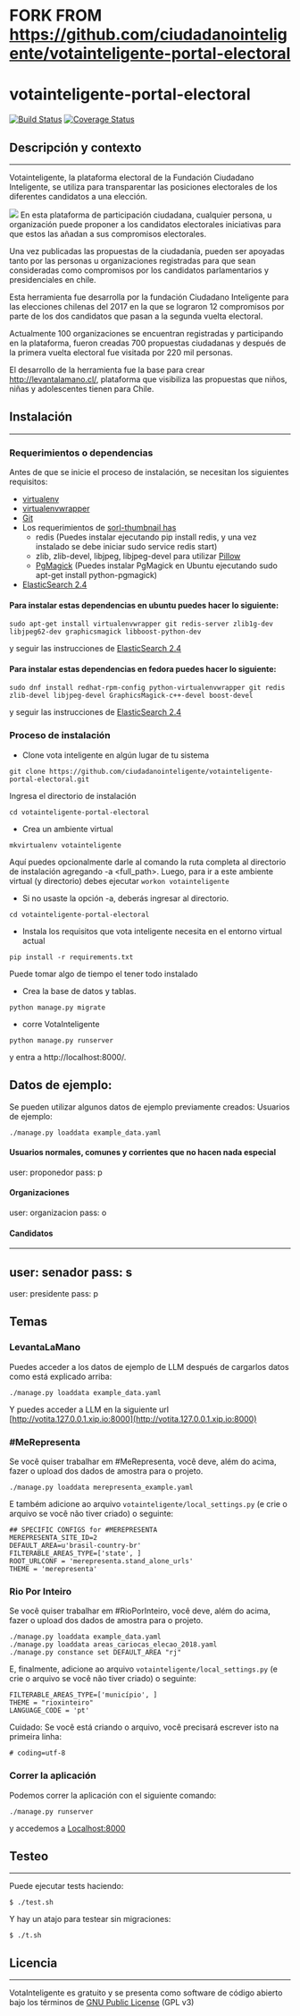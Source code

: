 # FORK FROM https://github.com/ciudadanointeligente/votainteligente-portal-electoral

votainteligente-portal-electoral
================================

[![Build Status](https://travis-ci.org/ciudadanointeligente/votainteligente-portal-electoral.png?branch=master)](https://travis-ci.org/ciudadanointeligente/votainteligente-portal-electoral)
[![Coverage Status](https://coveralls.io/repos/ciudadanointeligente/votainteligente-portal-electoral/badge.png?branch=master)](https://coveralls.io/r/ciudadanointeligente/votainteligente-portal-electoral?branch=master)

## Descripción y contexto
---
Votainteligente, la plataforma electoral de la Fundación Ciudadano Inteligente, se utiliza para transparentar las posiciones electorales de los diferentes candidatos a una elección.

![](http://code.iadb.org/sites/default/files/inline-images/votainteligente.gif)
En esta plataforma de participación ciudadana, cualquier persona, u organización puede proponer a los candidatos electorales iniciativas para que estos las añadan a sus compromisos electorales.

Una vez publicadas las propuestas de la ciudadanía, pueden ser apoyadas tanto por las personas u organizaciones registradas para que sean consideradas como compromisos por los candidatos parlamentarios y presidenciales en chile.

Esta herramienta fue desarrolla por la fundación Ciudadano Inteligente para las elecciones chilenas del 2017 en la que se lograron 12 compromisos por parte de los dos candidatos que pasan a la segunda vuelta electoral.

Actualmente 100 organizaciones se encuentran registradas y participando en la plataforma, fueron creadas 700 propuestas ciudadanas y después de la primera vuelta electoral fue visitada por 220 mil personas.

El desarrollo de la herramienta fue la base para crear http://levantalamano.cl/, plataforma que visibiliza las propuestas que niños, niñas y adolescentes tienen para Chile.

## Instalación
---
### Requerimientos o dependencias

Antes de que se inicie el proceso de instalación, se necesitan los siguientes requisitos:

- [virtualenv](https://pypi.python.org/pypi/virtualenv)
- [virtualenvwrapper](http://virtualenvwrapper.readthedocs.org/en/latest/)
- [Git](http://git-scm.com/)
- Los requerimientos de [sorl-thumbnail has](http://sorl-thumbnail.readthedocs.org/en/latest/requirements.html)
     - redis (Puedes instalar ejecutando pip install redis, y una vez instalado se debe iniciar sudo service redis start)
     - zlib, zlib-devel, libjpeg, libjpeg-devel para utilizar [Pillow](http://pillow.readthedocs.org/en/3.1.x/installation.html#linux-installation)
     - [PgMagick](http://sorl-thumbnail.readthedocs.io/en/latest/requirements.html#pgmagick-installation) (Puedes instalar PgMagick en Ubuntu ejecutando sudo apt-get install python-pgmagick)
- [ElasticSearch 2.4](https://www.elastic.co/guide/en/elasticsearch/reference/2.4/setup-repositories.html)

#### Para instalar estas dependencias en ubuntu puedes hacer lo siguiente:

`sudo apt-get install virtualenvwrapper git redis-server zlib1g-dev libjpeg62-dev graphicsmagick libboost-python-dev`

y seguir las instrucciones de [ElasticSearch 2.4](https://www.elastic.co/guide/en/elasticsearch/reference/2.4/setup-repositories.html)

#### Para instalar estas dependencias en fedora puedes hacer lo siguiente:
`sudo dnf install redhat-rpm-config python-virtualenvwrapper git redis zlib-devel libjpeg-devel GraphicsMagick-c++-devel boost-devel`

y seguir las instrucciones de [ElasticSearch 2.4](https://www.elastic.co/guide/en/elasticsearch/reference/2.4/setup-repositories.html)

### Proceso de instalación

* Clone vota inteligente en algún lugar de tu sistema

`git clone https://github.com/ciudadanointeligente/votainteligente-portal-electoral.git`

Ingresa el directorio de instalación

`cd votainteligente-portal-electoral`

* Crea un ambiente virtual

`mkvirtualenv votainteligente`

Aquí puedes opcionalmente darle al comando la ruta completa al directorio de instalación agregando -a <full_path>. Luego, para ir a este ambiente virtual (y directorio) debes ejecutar `workon votainteligente`
* Si no usaste la opción -a, deberás ingresar al directorio.

`cd votainteligente-portal-electoral`

* Instala los requisitos que vota inteligente necesita en el entorno virtual actual

`pip install -r requirements.txt`

Puede tomar algo de tiempo el tener todo instalado

* Crea la base de datos y tablas.

`python manage.py migrate`


* corre VotaInteligente

`python manage.py runserver`

y entra a  http://localhost:8000/.

## Datos de ejemplo:
Se pueden utilizar algunos datos de ejemplo previamente creados:
Usuarios de ejemplo:

```
./manage.py loaddata example_data.yaml
```
#### Usuarios normales, comunes y corrientes que no hacen nada especial
user: proponedor
pass: p
#### Organizaciones
user: organizacion
pass: o
#### Candidatos
--------------
user: senador
pass: s
--------------
user: presidente
pass: p


## Temas
### LevantaLaMano
Puedes acceder a los datos de ejemplo de LLM después de cargarlos datos como está explicado arriba:

```
./manage.py loaddata example_data.yaml
```

Y puedes acceder a LLM en la siguiente url [http://votita.127.0.0.1.xip.io:8000](http://votita.127.0.0.1.xip.io:8000)

### #MeRepresenta
Se você quiser trabalhar em #MeRepresenta, você deve, além do acima, fazer o upload dos dados de amostra para o projeto.
```
./manage.py loaddata merepresenta_example.yaml
```

E também adicione ao arquivo `votainteligente/local_settings.py` (e crie o arquivo se você não tiver criado) o seguinte:
```
## SPECIFIC CONFIGS for #MEREPRESENTA
MEREPRESENTA_SITE_ID=2
DEFAULT_AREA=u'brasil-country-br'
FILTERABLE_AREAS_TYPE=['state', ]
ROOT_URLCONF = 'merepresenta.stand_alone_urls'
THEME = 'merepresenta'
```

### Rio Por Inteiro
Se você quiser trabalhar em #RioPorInteiro, você deve, além do acima, fazer o upload dos dados de amostra para o projeto.
```
./manage.py loaddata example_data.yaml
./manage.py loaddata areas_cariocas_elecao_2018.yaml
./manage.py constance set DEFAULT_AREA "rj"
```

E, finalmente, adicione ao arquivo `votainteligente/local_settings.py` (e crie o arquivo se você não tiver criado) o seguinte:
```
FILTERABLE_AREAS_TYPE=['município', ]
THEME = "rioxinteiro"
LANGUAGE_CODE = 'pt'
```

Cuidado: Se você está criando o arquivo, você precisará escrever isto na primeira linha:
```
# coding=utf-8
```

### Correr la aplicación

Podemos correr la aplicación con el siguiente comando:

```
./manage.py runserver
```
y accedemos a [Localhost:8000](http://localhost:8000)

## Testeo
---

Puede ejecutar tests haciendo:
```
$ ./test.sh
```

Y hay un atajo para testear sin migraciones:

```
$ ./t.sh
```

## Licencia
---

VotaInteligente es gratuito y se presenta como software de código abierto bajo los términos de [GNU Public License](http://www.gnu.org/licenses/gpl-3.0.html) (GPL v3)
